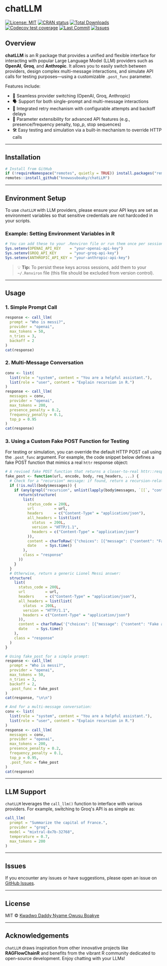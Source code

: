# chatLLM

<!-- badges: start -->
[![License: MIT](https://img.shields.io/badge/License-MIT-blue.svg)](https://opensource.org/licenses/MIT)
[![CRAN status](https://www.r-pkg.org/badges/version/chatLLM)](https://cran.r-project.org/package=chatLLM)
[![Total Downloads](https://cranlogs.r-pkg.org/badges/grand-total/chatLLM?color=orange)](https://cranlogs.r-pkg.org/badges/grand-total/chatLLM)
[![Codecov test coverage](https://codecov.io/gh/knowusuboaky/chatLLM/branch/main/graph/badge.svg)](https://app.codecov.io/gh/knowusuboaky/chatLLM?branch=main)
[![Last Commit](https://img.shields.io/github/last-commit/knowusuboaky/chatLLM.svg)](https://github.com/knowusuboaky/chatLLM/commits/main)
[![Issues](https://img.shields.io/github/issues/knowusuboaky/chatLLM.svg)](https://github.com/knowusuboaky/chatLLM/issues)
<!-- badges: end -->

## Overview

**chatLLM** is an R package that provides a unified and flexible interface for interacting with popular Large Language Model (LLM) providers such as **OpenAI**, **Groq**, and **Anthropic**. It allows you to easily switch between providers, design complex multi-message interactions, and simulate API calls for testing purposes—using a customizable `.post_func` parameter.

Features include:

- 🔁 Seamless provider switching (OpenAI, Groq, Anthropic)
- 🗣 Support for both single-prompt and multi-message interactions
- 🔄 Integrated retry mechanism with configurable attempts and backoff delays
- 🔌 Parameter extensibility for advanced API features (e.g., presence/frequency penalty, top_p, stop sequences)
- 🛠 Easy testing and simulation via a built-in mechanism to override HTTP calls

---

## Installation

```r
# Install from GitHub
if (!requireNamespace("remotes", quietly = TRUE)) install.packages("remotes")
remotes::install_github("knowusuboaky/chatLLM")
```

---

## Environment Setup

To use `chatLLM` with LLM providers, please ensure your API keys are set as environment variables so that sensitive credentials are not hardcoded in your scripts.

### Example: Setting Environment Variables in R

```r
# You can add these to your .Renviron file or run them once per session
Sys.setenv(OPENAI_API_KEY    = "your-openai-api-key")
Sys.setenv(GROQ_API_KEY      = "your-groq-api-key")
Sys.setenv(ANTHROPIC_API_KEY = "your-anthropic-api-key")
```

> 💡 **Tip:** To persist these keys across sessions, add them to your `~/.Renviron` file (this file should be excluded from version control).

---

## Usage

### 1. Simple Prompt Call

```r
response <- call_llm(
  prompt = "Who is messi?",
  provider = "openai",
  max_tokens = 50,
  n_tries = 3,
  backoff = 2
)
cat(response)
```

### 2. Multi-Message Conversation

```r
conv <- list(
  list(role = "system", content = "You are a helpful assistant."),
  list(role = "user", content = "Explain recursion in R.")
)
response <- call_llm(
  messages = conv,
  provider = "openai",
  max_tokens = 200,
  presence_penalty = 0.2,
  frequency_penalty = 0.1,
  top_p = 0.95
)
cat(response)
```

### 3. Using a Custom Fake POST Function for Testing

For testing or simulation, you can override the default HTTP POST call using the `.post_func` argument. For example, the code snippet below defines a fake POST function that mimics a real `httr` response object:

```r
# A revised fake POST function that returns a closer-to-real httr::response object
fake_post <- function(url, encode, body, req_headers, ...) {
  # Check for a "recursion" message: if found, return a recursion-related answer:
  if (!is.null(body$messages)) {
    if (any(grepl("recursion", unlist(lapply(body$messages, `[[`, "content")), ignore.case = TRUE))) {
      return(structure(
        list(
          status_code = 200L,
          url         = url,
          headers     = c("Content-Type" = "application/json"),
          all_headers = list(list(
            status  = 200L,
            version = "HTTP/1.1",
            headers = c("Content-Type" = "application/json")
          )),
          content = charToRaw('{"choices": [{"message": {"content": "Fake explanation: In R, recursion is a technique where a function calls itself. It helps with tree traversals, etc."}}]}'),
          date    = Sys.time()
        ),
        class = "response"
      ))
    }
  }
  # Otherwise, return a generic Lionel Messi answer:
  structure(
    list(
      status_code = 200L,
      url         = url,
      headers     = c("Content-Type" = "application/json"),
      all_headers = list(list(
        status  = 200L,
        version = "HTTP/1.1",
        headers = c("Content-Type" = "application/json")
      )),
      content = charToRaw('{"choices": [{"message": {"content": "Fake answer: Lionel Messi is a renowned professional footballer."}}]}'),
      date    = Sys.time()
    ),
    class = "response"
  )
}

# Using fake_post for a simple prompt:
response <- call_llm(
  prompt = "Who is messi?",
  provider = "openai",
  max_tokens = 50,
  n_tries = 3,
  backoff = 2,
  .post_func = fake_post
)
cat(response, "\n\n")

# And for a multi-message conversation:
conv <- list(
  list(role = "system", content = "You are a helpful assistant."),
  list(role = "user", content = "Explain recursion in R.")
)
response <- call_llm(
  messages = conv,
  provider = "openai",
  max_tokens = 200,
  presence_penalty = 0.2,
  frequency_penalty = 0.1,
  top_p = 0.95,
  .post_func = fake_post
)
cat(response)
```

---

## LLM Support

`chatLLM` leverages the `call_llm()` function to interface with various providers. For example, switching to Groq's API is as simple as:

```r
call_llm(
  prompt = "Summarize the capital of France.",
  provider = "groq",
  model = "mixtral-8x7b-32768",
  temperature = 0.7,
  max_tokens = 200
)
```

---

## Issues

If you encounter any issues or have suggestions, please open an issue on [GitHub Issues](https://github.com/knowusuboaky/chatLLM/issues).

---

## License

MIT © [Kwadwo Daddy Nyame Owusu Boakye](mailto:kwadwo.owusuboakye@outlook.com)

---

## Acknowledgements

`chatLLM` draws inspiration from other innovative projects like **RAGFlowChainR** and benefits from the vibrant R community dedicated to open-source development. Enjoy chatting with your LLMs!
```
